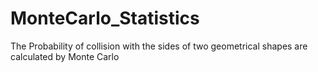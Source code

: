 # MonteCarlo_Statistics
The Probability of collision with the sides of two geometrical shapes are calculated by Monte Carlo
